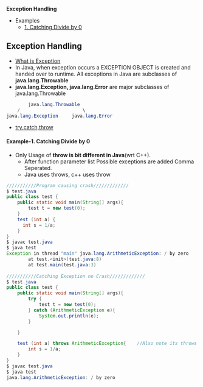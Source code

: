 **Exception Handling**
- Examples
  - [1. Catching Divide by 0](#e1)


## Exception Handling
- [What is Exception](/Languages/Programming_Languages/c++/ExceptionHandling)
- In Java, when exception occurs a EXCEPTION OBJECT is created and handed over to runtime. All exceptions in Java are subclasses of **java.lang.Throwable**
- **java.lang.Exception, java.lang.Error** are major subclasses of java.lang.Throwable
```java
        java.lang.Throwable
    /                       \
java.lang.Exception     java.lang.Error
```
- [try,catch,throw](/Languages/Programming_Languages/c%2B%2B/ExceptionHandling#t)

<a name=e1></a>
#### Example-1. Catching Divide by 0
- Only Usage of **throw is bit different in Java**(wrt C++). 
  - After function parameter list Possible exceptions are added Comma Seperated.
  - Java uses throws, c++ uses throw
```java
///////////Program causing crash/////////////
$ test.java
public class test {
    public static void main(String[] args){
        test t = new test(0);
    }
    test (int a) {
      int s = 1/a;
    }
}
$ javac test.java
$ java test
Exception in thread "main" java.lang.ArithmeticException: / by zero
        at test.<init>(test.java:8)
        at test.main(test.java:3)
        
///////////Catching Exception no Crash/////////////
$ test.java
public class test {
    public static void main(String[] args){
        try {
            test t = new test(0);
        } catch (ArithmeticException e){
            System.out.println(e);
        }

    }

    test (int a) throws ArithmeticException{    //Also note its throws not throw
        int s = 1/a;
    }
}
$ javac test.java
$ java test
java.lang.ArithmeticException: / by zero
```
